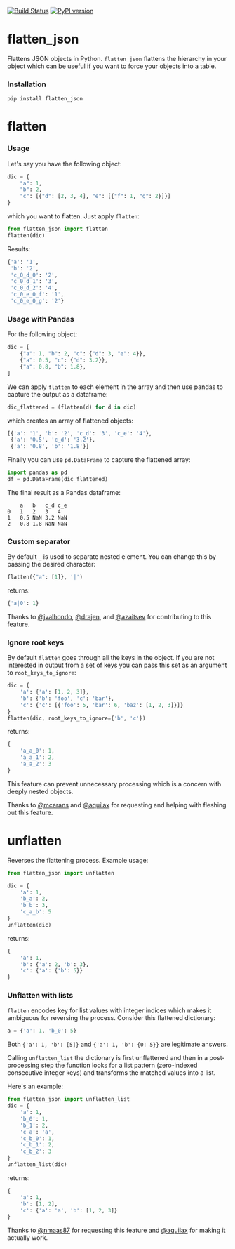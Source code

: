 [![Build Status](https://travis-ci.org/amirziai/flatten.svg?branch=master)](https://travis-ci.org/amirziai/flatten) [![PyPI version](https://badge.fury.io/py/flatten_json.svg)](https://badge.fury.io/py/flatten_json)

# flatten_json
Flattens JSON objects in Python. ```flatten_json``` flattens the hierarchy in your object which can be useful if you want to force your objects into a table.

### Installation
```
pip install flatten_json
```

# flatten

### Usage
Let's say you have the following object:
```python
dic = {
    "a": 1,
    "b": 2,
    "c": [{"d": [2, 3, 4], "e": [{"f": 1, "g": 2}]}]
}
```
which you want to flatten. Just apply ```flatten```:
```python
from flatten_json import flatten
flatten(dic)
```

Results:
```python
{'a': '1',
 'b': '2',
 'c_0_d_0': '2',
 'c_0_d_1': '3',
 'c_0_d_2': '4',
 'c_0_e_0_f': '1',
 'c_0_e_0_g': '2'}
```

### Usage with Pandas
For the following object:
```python
dic = [
    {"a": 1, "b": 2, "c": {"d": 3, "e": 4}},
    {"a": 0.5, "c": {"d": 3.2}},
    {"a": 0.8, "b": 1.8},
]
```
We can apply `flatten` to each element in the array and then use pandas to capture the output as a dataframe:
```python
dic_flattened = (flatten(d) for d in dic)
```
which creates an array of flattened objects:
```python
[{'a': '1', 'b': '2', 'c_d': '3', 'c_e': '4'},
 {'a': '0.5', 'c_d': '3.2'},
 {'a': '0.8', 'b': '1.8'}]
```
Finally you can use ```pd.DataFrame``` to capture the flattened array:
```python
import pandas as pd
df = pd.DataFrame(dic_flattened)
```
The final result as a Pandas dataframe:
```
	a	b	c_d	c_e
0	1	2	3	4
1	0.5	NaN	3.2	NaN
2	0.8	1.8	NaN	NaN
```

### Custom separator
By default `_` is used to separate nested element. You can change this by passing the desired character:
```python
flatten({"a": [1]}, '|')
```
returns:
```python
{'a|0': 1}
```

Thanks to [@jvalhondo](http://github.com/jvalhondo), [@drajen](http://github.com/drajen), and [@azaitsev](http://github.com/azaitsev) for contributing to this feature.

### Ignore root keys
By default `flatten` goes through all the keys in the object. If you are not interested in output from a set of keys you can pass this set as an argument to `root_keys_to_ignore`:
```python
dic = {
    'a': {'a': [1, 2, 3]},
    'b': {'b': 'foo', 'c': 'bar'},
    'c': {'c': [{'foo': 5, 'bar': 6, 'baz': [1, 2, 3]}]}
}
flatten(dic, root_keys_to_ignore={'b', 'c'})
```
returns:
```python
{
    'a_a_0': 1,
    'a_a_1': 2,
    'a_a_2': 3
}
```
This feature can prevent unnecessary processing which is a concern with deeply nested objects. 

Thanks to [@mcarans](http://github.com/jvalhondo) and [@aquilax](http://github.com/drajen) for requesting and helping with fleshing out this feature.

# unflatten
Reverses the flattening process. Example usage:
```python
from flatten_json import unflatten

dic = {
    'a': 1,
    'b_a': 2,
    'b_b': 3,
    'c_a_b': 5
}
unflatten(dic)
```
returns:
```python
{
    'a': 1,
    'b': {'a': 2, 'b': 3},
    'c': {'a': {'b': 5}}
}
```

### Unflatten with lists
`flatten` encodes key for list values with integer indices which makes it ambiguous for reversing the process. Consider this flattened dictionary:
```python
a = {'a': 1, 'b_0': 5}
```

Both `{'a': 1, 'b': [5]}` and `{'a': 1, 'b': {0: 5}}` are legitimate answers.
 
Calling `unflatten_list` the dictionary is first unflattened and then in a post-processing step the function looks for a list pattern (zero-indexed consecutive integer keys) and transforms the matched values into a list.
 
Here's an example:
```python
from flatten_json import unflatten_list
dic = {
    'a': 1,
    'b_0': 1,
    'b_1': 2,
    'c_a': 'a',
    'c_b_0': 1,
    'c_b_1': 2,
    'c_b_2': 3
}
unflatten_list(dic)
```
returns:
```python
{
    'a': 1,
    'b': [1, 2],
    'c': {'a': 'a', 'b': [1, 2, 3]}
}
```

Thanks to [@nmaas87](http://github.com/nmaas87) for requesting this feature and [@aquilax](http://github.com/aquilax) for making it actually work.
